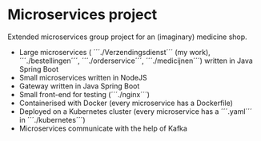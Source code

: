 # Microservices project

Extended microservices group project for an (imaginary) medicine shop. 

- Large microservices ( ´´´./Verzendingsdienst´´´ (my work), ´´´./bestellingen´´´, ´´´./orderservice´´´, ´´´./medicijnen´´´) written in Java Spring Boot
- Small microservices written in NodeJS 
- Gateway written in Java Spring Boot
- Small front-end for testing (´´´./nginx´´´)
- Containerised with Docker (every microservice has a Dockerfile)
- Deployed on a Kubernetes cluster (every microservice has a ´´´.yaml´´´ in ´´´./kubernetes´´´)
- Microservices communicate with the help of Kafka
